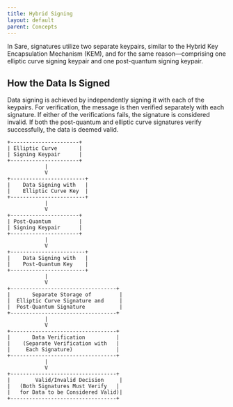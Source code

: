 ```yaml
---
title: Hybrid Signing
layout: default
parent: Concepts
---
```


In Sare, signatures utilize two separate keypairs, similar to the Hybrid Key Encapsulation Mechanism (KEM), and for the same reason—comprising one elliptic curve signing keypair and one post-quantum signing keypair.

## How the Data Is Signed

Data signing is achieved by independently signing it with each of the keypairs. For verification, the message is then verified separately with each signature. If either of the verifications fails, the signature is considered invalid. If both the post-quantum and elliptic curve signatures verify successfully, the data is deemed valid.

```
+----------------------+
| Elliptic Curve       |
| Signing Keypair      |
+----------------------+
            |
            V
+------------------------+
|    Data Signing with   |
|    Elliptic Curve Key  |
+------------------------+
            |
            V
+----------------------+
| Post-Quantum         |
| Signing Keypair      |
+----------------------+
            |
            V
+------------------------+
|    Data Signing with   |
|    Post-Quantum Key    |
+------------------------+
            |
            V
+----------------------------------+
|       Separate Storage of         |
|  Elliptic Curve Signature and     |
|  Post-Quantum Signature           |
+----------------------------------+
            |
            V
+----------------------------------+
|       Data Verification          |
|    (Separate Verification with   |
|     Each Signature)              |
+----------------------------------+
            |
            V
+----------------------------------+
|        Valid/Invalid Decision     |
|   (Both Signatures Must Verify   |
|   for Data to be Considered Valid)|
+----------------------------------+


```

